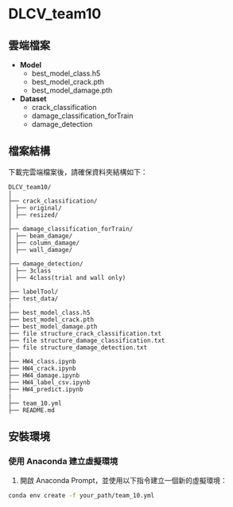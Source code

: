 # DLCV_team10

## 雲端檔案

- **Model**
    - best_model_class.h5
    - best_model_crack.pth
    - best_model_damage.pth
- **Dataset**
    - crack_classification
    - damage_classification_forTrain
    - damage_detection

## 檔案結構

下載完雲端檔案後，請確保資料夾結構如下：
```
DLCV_team10/
│
├── crack_classification/
│ ├── original/
│ ├── resized/
│
├── damage_classification_forTrain/
│ ├── beam_damage/
│ ├── column_damage/
│ ├── wall_damage/
│
├── damage_detection/
│ ├── 3class
│ ├── 4class(trial and wall only)
│
├── labelTool/
├── test_data/
|
├── best_model_class.h5
├── best_model_crack.pth
├── best_model_damage.pth
├── file structure_crack_classification.txt
├── file structure_damage_classification.txt
├── file structure_damage_detection.txt
|
├── HW4_class.ipynb
├── HW4_crack.ipynb
├── HW4_damage.ipynb
├── HW4_label_csv.ipynb
├── HW4_predict.ipynb
|
├── team_10.yml
├── README.md
```

## 安裝環境

### 使用 Anaconda 建立虛擬環境

1. 開啟 Anaconda Prompt，並使用以下指令建立一個新的虛擬環境：

```bash
conda env create -f your_path/team_10.yml
